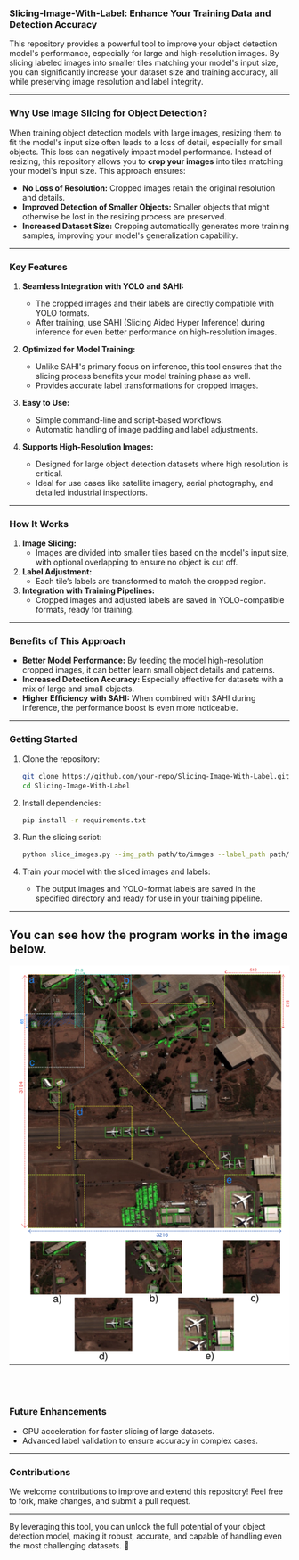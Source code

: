 ### **Slicing-Image-With-Label: Enhance Your Training Data and Detection Accuracy**

This repository provides a powerful tool to improve your object detection model's performance, especially for large and high-resolution images. By slicing labeled images into smaller tiles matching your model's input size, you can significantly increase your dataset size and training accuracy, all while preserving image resolution and label integrity.

---

### **Why Use Image Slicing for Object Detection?**

When training object detection models with large images, resizing them to fit the model's input size often leads to a loss of detail, especially for small objects. This loss can negatively impact model performance. Instead of resizing, this repository allows you to **crop your images** into tiles matching your model's input size. This approach ensures:
- **No Loss of Resolution:** Cropped images retain the original resolution and details.
- **Improved Detection of Smaller Objects:** Smaller objects that might otherwise be lost in the resizing process are preserved.
- **Increased Dataset Size:** Cropping automatically generates more training samples, improving your model's generalization capability.

---

### **Key Features**
1. **Seamless Integration with YOLO and SAHI:**
   - The cropped images and their labels are directly compatible with YOLO formats.
   - After training, use SAHI (Slicing Aided Hyper Inference) during inference for even better performance on high-resolution images.

2. **Optimized for Model Training:**
   - Unlike SAHI's primary focus on inference, this tool ensures that the slicing process benefits your model training phase as well.
   - Provides accurate label transformations for cropped images.

3. **Easy to Use:**
   - Simple command-line and script-based workflows.
   - Automatic handling of image padding and label adjustments.

4. **Supports High-Resolution Images:**
   - Designed for large object detection datasets where high resolution is critical.
   - Ideal for use cases like satellite imagery, aerial photography, and detailed industrial inspections.

---

### **How It Works**
1. **Image Slicing:**
   - Images are divided into smaller tiles based on the model's input size, with optional overlapping to ensure no object is cut off.
2. **Label Adjustment:**
   - Each tile’s labels are transformed to match the cropped region.
3. **Integration with Training Pipelines:**
   - Cropped images and adjusted labels are saved in YOLO-compatible formats, ready for training.

---

### **Benefits of This Approach**
- **Better Model Performance:** By feeding the model high-resolution cropped images, it can better learn small object details and patterns.
- **Increased Detection Accuracy:** Especially effective for datasets with a mix of large and small objects.
- **Higher Efficiency with SAHI:** When combined with SAHI during inference, the performance boost is even more noticeable.

---

### **Getting Started**
1. Clone the repository:
   ```bash
   git clone https://github.com/your-repo/Slicing-Image-With-Label.git
   cd Slicing-Image-With-Label
   ```

2. Install dependencies:
   ```bash
   pip install -r requirements.txt
   ```

3. Run the slicing script:
   ```bash
   python slice_images.py --img_path path/to/images --label_path path/to/labels --crop_size 640 --save_path path/to/output
   ```

4. Train your model with the sliced images and labels:
   - The output images and YOLO-format labels are saved in the specified directory and ready for use in your training pipeline.

---
## You can see how the program works in the image below.
<p align="center">
  <img src="https://github.com/MehmetOKUYAR/Slicing-Image-With-Label/blob/main/images/method.png" alt="Görüntü Açıklaması">
</p>
<br><br>

### **Future Enhancements**
- GPU acceleration for faster slicing of large datasets.
- Advanced label validation to ensure accuracy in complex cases.

---

### **Contributions**
We welcome contributions to improve and extend this repository! Feel free to fork, make changes, and submit a pull request. 

---

By leveraging this tool, you can unlock the full potential of your object detection model, making it robust, accurate, and capable of handling even the most challenging datasets. 🎯
